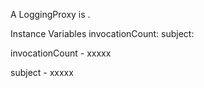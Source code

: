 A LoggingProxy is .

Instance Variables
	invocationCount:		<Object>
	subject:		<Object>

invocationCount
	- xxxxx

subject
	- xxxxx
